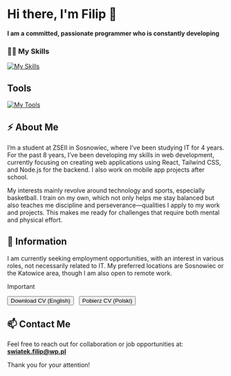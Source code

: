 # Hi there, I'm Filip 👋
**I am a committed, passionate programmer who is constantly developing**

### 👨‍💻 My Skills

[![My Skills](https://skillicons.dev/icons?i=react,tailwind,nodejs,js,laravel,html,scss,css,php,java,c++)](https://skillicons.dev)

## **Tools**

[![My Tools](https://skillicons.dev/icons?i=vscode,docker,figma)](https://skillicons.dev)

## ⚡ **About Me**

I’m a student at ZSEII in Sosnowiec, where I’ve been studying IT for 4 years. For the past 8 years, I’ve been developing my skills in web development, currently focusing on creating web applications using React, Tailwind CSS, and Node.js for the backend. I also work on mobile app projects after school.

My interests mainly revolve around technology and sports, especially basketball. I train on my own, which not only helps me stay balanced but also teaches me discipline and perseverance—qualities I apply to my work and projects. This makes me ready for challenges that require both mental and physical effort.

## 📢 **Information**
I am currently seeking employment opportunities, with an interest in various roles, not necessarily related to IT. My preferred locations are Sosnowiec or the Katowice area, though I am also open to remote work. 

> [!Important] 
> <a href="./CV-ENG.pdf" download><button>Download CV (English)</button></a> &nbsp; <a href="./CV-PL.pdf" download><button>Pobierz CV (Polski)</button></a>

## 📫 **Contact Me**

Feel free to reach out for collaboration or job opportunities at:  
**swiatek.filip@wp.pl**

Thank you for your attention!
